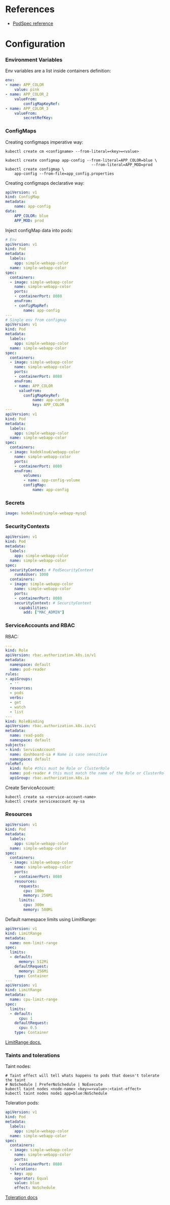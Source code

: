 # References
 - [PodSpec reference](https://kubernetes.io/docs/reference/generated/kubernetes-api/v1.22/#podspec-v1-core)

# Configuration
### Environment Variables
Env variables are a list inside containers definition:
```yaml
env:
- name: APP_COLOR
    value: pink
- name: APP_COLOR_2
	valueFrom:
		configMapKeyRef:
- name: APP_COLOR_3
	valueFrom:
		secretRefKey: 
```

### ConfigMaps

Creating configmaps imperative way:
```shell
kubectl create cm <configname> --from-literal=<key>=<value>

kubectl create configmap app-config --from-literal=APP_COLOR=blue \
                                      --from-literal=APP_MOD=prod
kubectl create configmap \
    app-config --from-file=app_config.properties
```

Creating configmaps declarative way:
```yaml
apiVersion: v1
kind: ConfigMap
metadata:
    name: app-config
data:
    APP_COLOR: blue
    APP_MOD: prod
```

Inject configMap data into pods:
```yaml
# Env
apiVersion: v1
kind: Pod
metadata:
  labels:
    app: simple-webapp-color
  name: simple-webapp-color
spec:
  containers:
  - image: simple-webapp-color
    name: simple-webapp-color
    ports:
    - containerPort: 8080
    envFrom:
    - configMapRef:
        name: app-config
---
# Single env from configmap
apiVersion: v1
kind: Pod
metadata:
  labels:
    app: simple-webapp-color
  name: simple-webapp-color
spec:
  containers:
  - image: simple-webapp-color
    name: simple-webapp-color
    ports:
    - containerPort: 8080
    envFrom:
    - name: APP_COLOR
      valueFrom:
        configMapKeyRef:
            name: app-config
            key: APP_COLOR
---
apiVersion: v1
kind: Pod
metadata:
  labels:
    app: simple-webapp-color
  name: simple-webapp-color
spec:
  containers:
  - image: kodekloud/webapp-color
    name: simple-webapp-color
    ports:
    - containerPort: 8080
    envFrom:
        volumes:
        - name: app-config-volume
        configMap:
            name: app-config
```

### Secrets

```yaml
image: kodekloud/simple-webapp-mysql
```

### SecurityContexts
```yaml
apiVersion: v1
kind: Pod
metadata:
  labels:
    app: simple-webapp-color
  name: simple-webapp-color
spec:
  securityContext: # PodSecurityContext
    runAsUser: 1000
  containers:
  - image: simple-webapp-color
    name: simple-webapp-color
    ports:
    - containerPort: 8080
    securityContext: # SecurityContext
      capabilities:
        add: ["MAC_ADMIN"]
```

### ServiceAccounts and RBAC
RBAC:
```yaml
---
kind: Role
apiVersion: rbac.authorization.k8s.io/v1
metadata:
  namespace: default
  name: pod-reader
rules:
- apiGroups:
  - ''
  resources:
  - pods
  verbs:
  - get
  - watch
  - list
---
kind: RoleBinding
apiVersion: rbac.authorization.k8s.io/v1
metadata:
  name: read-pods
  namespace: default
subjects:
- kind: ServiceAccount
  name: dashboard-sa # Name is case sensitive
  namespace: default
roleRef:
  kind: Role #this must be Role or ClusterRole
  name: pod-reader # this must match the name of the Role or ClusterRole you wish to bind to
  apiGroup: rbac.authorization.k8s.io
```

Create ServiceAccount:
```shell
kubectl create sa <service-account-name>
kubectl create serviceaccount my-sa
```

### Resources
```yaml
apiVersion: v1
kind: Pod
metadata:
  labels:
    app: simple-webapp-color
  name: simple-webapp-color
spec:
  containers:
  - image: simple-webapp-color
    name: simple-webapp-color
    ports:
    - containerPort: 8080
    resources:
      requests:
        cpu: 100m
        memory: 256Mi
      limits:
        cpu: 300m
        memory: 500Mi
```
Default namespace limits using LimitRange:
```yaml
apiVersion: v1
kind: LimitRange
metadata:
  name: mem-limit-range
spec:
  limits:
  - default:
      memory: 512Mi
    defaultRequest:
      memory: 256Mi
    type: Container
---
apiVersion: v1
kind: LimitRange
metadata:
  name: cpu-limit-range
spec:
  limits:
  - default:
      cpu: 1
    defaultRequest:
      cpu: 0.5
    type: Container
```
[LimitRange docs.](https://kubernetes.io/docs/tasks/administer-cluster/manage-resources/memory-default-namespace/)

### Taints and tolerations
Taint nodes:
```shell
# Taint effect will tell whats happens to pods that doesn't tolerate the taint
# NoSchedule | PreferNoSchedule | NoExecute
kubectl taint nodes <node-name> <key>=<value>:<taint-effect>
kubectl taint nodes node1 app=blue:NoSchedule
```
Toleration pods:
```yaml
apiVersion: v1
kind: Pod
metadata:
  labels:
    app: simple-webapp-color
  name: simple-webapp-color
spec:
  containers:
  - image: simple-webapp-color
    name: simple-webapp-color
    ports:
    - containerPort: 8080
  tolerations:
  - key: app
    operator: Equal
    value: blue
    effect: NoSchedule
```
[Toleration docs](https://kubernetes.io/docs/reference/generated/kubernetes-api/v1.22/#toleration-v1-core)